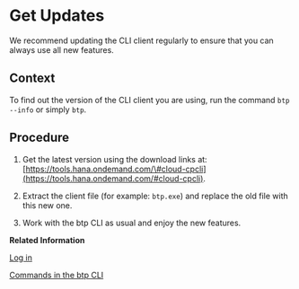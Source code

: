 <!-- loioe92aa7859bc94a07a764f49c0437ead3 -->

# Get Updates

We recommend updating the CLI client regularly to ensure that you can always use all new features.



<a name="loioe92aa7859bc94a07a764f49c0437ead3__context_u1f_2kd_yjb"/>

## Context

To find out the version of the CLI client you are using, run the command `btp --info` or simply `btp`.



## Procedure

1.  Get the latest version using the download links at: [https://tools.hana.ondemand.com/\#cloud-cpcli](https://tools.hana.ondemand.com/#cloud-cpcli).

2.  Extract the client file \(for example: `btp.exe`\) and replace the old file with this new one.

3.  Work with the btp CLI as usual and enjoy the new features.


**Related Information**  


[Log in](Log_in_e241b30.md "Log in with the btp CLI is on global account level.")

[Commands in the btp CLI](Commands_in_the_btp_CLI_a03a555.md "A list of all tasks and respective commands that are available in the SAP BTP command line interface (btp CLI).")

